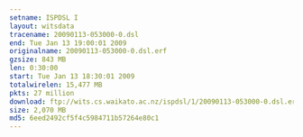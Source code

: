 ```yaml
---
setname: ISPDSL I
layout: witsdata
tracename: 20090113-053000-0.dsl
end: Tue Jan 13 19:00:01 2009
originalname: 20090113-053000-0.dsl.erf
gzsize: 843 MB
len: 0:30:00
start: Tue Jan 13 18:30:01 2009
totalwirelen: 15,477 MB
pkts: 27 million
download: ftp://wits.cs.waikato.ac.nz/ispdsl/1/20090113-053000-0.dsl.erf.gz
size: 2,070 MB
md5: 6eed2492cf5f4c5984711b57264e80c1
---
```

